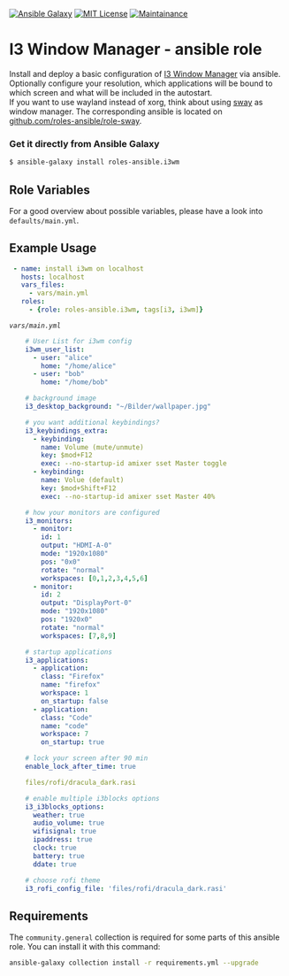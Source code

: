 [![Ansible Galaxy](https://ansible.l3d.space/svg/l3d.i3wm.svg)](https://galaxy.ansible.com/ui/standalone/roles/l3d/i3wm/)
[![MIT License](https://ansible.l3d.space/svg/l3d.i3wm_license.svg)](LICENSE)
[![Maintainance](https://ansible.l3d.space/svg/l3d.i3wm_maintainance.svg)](https://ansible.l3d.space/#l3d.i3wm)

I3 Window Manager - ansible role
=========================================

Install and deploy a basic configuration of [I3 Window Manager](https://i3wm.org/) via ansible.<br/>
Optionally configure your resolution, which applications will be bound to which screen and what will be included in the autostart.<br/>
If you want to use wayland instead of xorg, think about using [sway](https://swaywm.org/) as window manager. The corresponding ansible is located on [github.com/roles-ansible/role-sway](https://github.com/roles-ansible/role-sway.git).

### Get it directly from Ansible Galaxy
```bash
$ ansible-galaxy install roles-ansible.i3wm
```

 Role Variables
--------------

For a good overview about possible variables, please have a look into ``defaults/main.yml``.

## Example Usage
```yaml
 - name: install i3wm on localhost
   hosts: localhost
   vars_files:
     - vars/main.yml
   roles:
     - {role: roles-ansible.i3wm, tags[i3, i3wm]}
```
*`vars/main.yml`*

```yaml
    # User List for i3wm config
    i3wm_user_list:
      - user: "alice"
        home: "/home/alice"
      - user: "bob"
        home: "/home/bob"

    # background image
    i3_desktop_background: "~/Bilder/wallpaper.jpg"

    # you want additional keybindings?
    i3_keybindings_extra:
      - keybinding:
        name: Volume (mute/unmute)
        key: $mod+F12
        exec: --no-startup-id amixer sset Master toggle
      - keybinding:
        name: Volue (default)
        key: $mod+Shift+F12
        exec: --no-startup-id amixer sset Master 40%

    # how your monitors are configured
    i3_monitors:
      - monitor:
        id: 1
        output: "HDMI-A-0"
        mode: "1920x1080"
        pos: "0x0"
        rotate: "normal"
        workspaces: [0,1,2,3,4,5,6]
      - monitor:
        id: 2
        output: "DisplayPort-0"
        mode: "1920x1080"
        pos: "1920x0"
        rotate: "normal"
        workspaces: [7,8,9]

    # startup applications
    i3_applications:
      - application:
        class: "Firefox"
        name: "firefox"
        workspace: 1
        on_startup: false
      - application:
        class: "Code"
        name: "code"
        workspace: 7
        on_startup: true

    # lock your screen after 90 min
    enable_lock_after_time: true

    files/rofi/dracula_dark.rasi

    # enable multiple i3blocks options
    i3_i3blocks_options:
      weather: true
      audio_volume: true
      wifisignal: true
      ipaddress: true
      clock: true
      battery: true
      ddate: true

    # choose rofi theme
    i3_rofi_config_file: 'files/rofi/dracula_dark.rasi'
```

## Requirements
The ``community.general`` collection is required for some parts of this ansible role.
You can install it with this command:
```bash
ansible-galaxy collection install -r requirements.yml --upgrade
```
